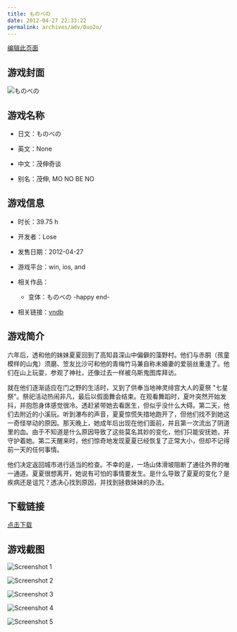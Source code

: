 ```yaml
---
title: ものべの
date: 2012-04-27 22:33:22
permalink: archives/adv/0uo2o/
---
```

[编辑此页面](https://github.com/ACG-3/ADV3-source/blob/main/source/_posts/%E3%82%82%E3%81%AE%E3%81%B9%E3%81%AE%20-happy%20end-.md)

## 游戏封面

![ものべの](https://pan.timero.xyz/d/onedrive/img_lib_001/%E3%82%82%E3%81%AE%E3%81%B9%E3%81%AE%20-happy%20end-_cover.avif)


## 游戏名称

- 日文：ものべの
- 英文：None
- 中文：茂伸奇谈

- 别名：茂伸, MO NO BE NO


## 游戏信息

- 时长：39.75 h
- 开发者：Lose
- 发售日期：2012-04-27
- 游戏平台：win, ios, and
- 相关作品：
   - 变体：ものべの -happy end-

- 相关链接：[vndb](https://vndb.org/v8435)


## 游戏简介

六年后，透和他的妹妹夏夏回到了高知县深山中偏僻的藻野村。他们与赤胴（孩童模样的山鬼）须磨、笠友比沙可和他的青梅竹马兼自称未婚妻的爱丽丝重逢了。他们在山上玩耍，参观了神社，还像过去一样被乌斯鬼图库拜访。

就在他们逐渐适应在门之野的生活时，又到了供奉当地神灵绯宫大人的夏祭 "七星祭"。祭祀活动热闹非凡，最后以假面舞会结束。在观看舞蹈时，夏叶突然开始发抖，并抱怨身体感觉很冷。透赶紧带她去看医生，但似乎没什么大碍。第二天，他们去附近的小溪玩。听到瀑布的声音，夏夏惊慌失措地跑开了，但他们找不到她这一奇怪举动的原因。那天晚上，她成年后出现在他们面前，并且第一次流出了阴道里的血。由于不知道是什么原因导致了这些莫名其妙的变化，他们只能安抚她，并守护着她。第二天醒来时，他们惊奇地发现夏夏已经恢复了正常大小，但却不记得前一天的任何事情。

他们决定返回城市进行适当的检查。不幸的是，一场山体滑坡阻断了通往外界的唯一通道。夏夏很想离开，她说有可怕的事情要发生。是什么导致了夏夏的变化？是疾病还是诅咒？透决心找到原因，并找到拯救妹妹的办法。




## 下载链接

[点击下载](https://pan.timero.xyz/onedrive/adv_lib_001/%E3%82%82%E3%81%AE%E3%81%B9%E3%81%AE%20-happy%20end-)


## 游戏截图


![Screenshot 1](https://pan.timero.xyz/d/onedrive/img_lib_001/%E3%82%82%E3%81%AE%E3%81%B9%E3%81%AE%20-happy%20end-_Screenshot_1.avif)

![Screenshot 2](https://pan.timero.xyz/d/onedrive/img_lib_001/%E3%82%82%E3%81%AE%E3%81%B9%E3%81%AE%20-happy%20end-_Screenshot_2.avif)

![Screenshot 3](https://pan.timero.xyz/d/onedrive/img_lib_001/%E3%82%82%E3%81%AE%E3%81%B9%E3%81%AE%20-happy%20end-_Screenshot_3.avif)

![Screenshot 4](https://pan.timero.xyz/d/onedrive/img_lib_001/%E3%82%82%E3%81%AE%E3%81%B9%E3%81%AE%20-happy%20end-_Screenshot_4.avif)

![Screenshot 5](https://pan.timero.xyz/d/onedrive/img_lib_001/%E3%82%82%E3%81%AE%E3%81%B9%E3%81%AE%20-happy%20end-_Screenshot_5.avif)

